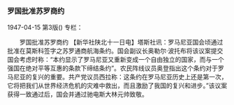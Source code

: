 ### 罗国批准苏罗商约

1947-04-15
第3版()
专栏：

　　罗国批准苏罗商约
    【新华社陕北十一日电】塔斯社讯：罗马尼亚国会顷通过批准在莫斯科签字之苏罗通商航海条约。国会副议长奥勒尔·波托布将该议案提交国会考虑时称：“本约显示了罗马尼亚又重新变成一个自由独立的国家，而与一个强国在绝对平等互惠的条款下缔结条约”。农民阵线议员奥登指出这个条约对于罗马尼亚的复兴的重要。共产党议员西拉称：这条约在罗马尼亚历史上还是第一次，它将把我们从世界经济危机的灾难中救出，而且激励了我国的复兴和进步。”该议案获得一致通过后，国会并通过驰电斯大林元帅致敬。
